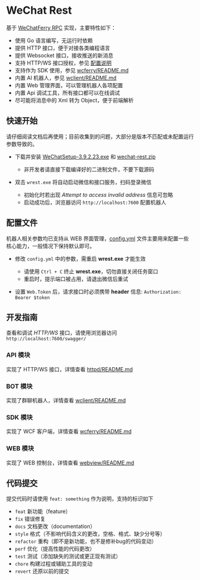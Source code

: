 # WeChat Rest

基于 [WeChatFerry RPC](https://github.com/lich0821/WeChatFerry/tree/master/WeChatFerry) 实现，主要特性如下：

- 使用 Go 语言编写，无运行时依赖
- 提供 HTTP 接口，便于对接各类编程语言
- 提供 Websocket 接口，接收推送的新消息
- 支持 HTTP/WS 接口授权，参见 [配置说明](#配置说明)
- 支持作为 SDK 使用，参见 [wcferry/README.md](./wcferry/README.md)
- 内置 AI 机器人，参见 [wclient/README.md](./wclient/README.md)
- 内置 Web 管理界面，可以管理机器人各项配置
- 内置 Api 调试工具，所有接口都可以在线调试
- 尽可能将消息中的 Xml 转为 Object，便于前端解析

## 快速开始

请仔细阅读文档后再使用；目前收集到的问题，大部分是版本不匹配或未配置运行参数导致的。

- 下载并安装 [WeChatSetup-3.9.2.23.exe](https://github.com/opentdp/wechat-rest/releases/download/v0.0.1/WeChatSetup-3.9.2.23.exe) 和 [wechat-rest.zip](https://github.com/opentdp/wechat-rest/releases)

  - 非开发者请直接下载编译好的二进制文件，不要下载源码

- 双击 `wrest.exe` 将自动启动微信和接口服务，扫码登录微信

  - 初始化时若出现 *Attempt to access invalid address* 信息可忽略
  - 启动成功后，浏览器访问 `http://localhost:7600` 配置机器人

## 配置文件

机器人相关参数均已支持从 WEB 界面管理，[config.yml](./config.yml) 文件主要用来配置一些核心能力，一般情况下保持默认即可。

- 修改 `config.yml` 中的参数，需重启 **wrest.exe** 才能生效

  - 请使用 `Ctrl + C` 终止 **wrest.exe**，切勿直接关闭任务窗口
  - 重启时，提示端口被占用，请退出微信后重试

- 设置 `Web.Token` 后，请求接口时必须携带 **header** 信息: `Authorization: Bearer $token`

## 开发指南

查看和调试 *HTTP/WS* 接口，请使用浏览器访问 `http://localhost:7600/swagger/`

### API 模块

实现了 HTTP/WS 接口，详情查看 [httpd/README.md](./httpd/README.md)

### BOT 模块

实现了群聊机器人，详情查看 [wclient/README.md](./wclient/README.md)

### SDK 模块

实现了 WCF 客户端，详情查看 [wcferry/README.md](./wcferry/README.md)

### WEB 模块

实现了 WEB 控制台，详情查看 [webview/README.md](./webview/README.md)

## 代码提交

提交代码时请使用 `feat: something` 作为说明，支持的标识如下

- `feat` 新功能（feature）
- `fix` 错误修复
- `docs` 文档更改（documentation）
- `style` 格式（不影响代码含义的更改，空格、格式、缺少分号等）
- `refactor` 重构（即不是新功能，也不是修补bug的代码变动）
- `perf` 优化（提高性能的代码更改）
- `test` 测试（添加缺失的测试或更正现有测试）
- `chore` 构建过程或辅助工具的变动
- `revert` 还原以前的提交

